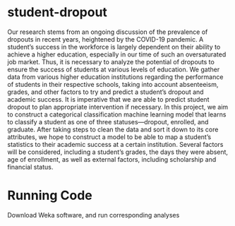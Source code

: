 # student-dropout
Our research stems from an ongoing discussion of the prevalence of dropouts in recent years, heightened by the COVID-19 pandemic. A student’s success in the workforce is largely dependent on their ability to achieve a higher education, especially in our time of such an oversaturated job market. Thus, it is necessary to analyze the potential of dropouts to ensure the success of students at various levels of education. We gather data from various higher education institutions regarding the performance of students in their respective schools, taking into account absenteeism, grades, and other factors to try and predict a student’s dropout and academic success. It is imperative that we are able to predict student dropout to plan appropriate intervention if necessary. In this project, we aim to construct a categorical classification machine learning model that learns to classify a student as one of three statuses—dropout, enrolled, and graduate. After taking steps to clean the data and sort it down to its core attributes, we hope to construct a model to be able to map a student’s statistics to their academic success at a certain institution. Several factors will be considered, including a student’s grades, the days they were absent, age of enrollment, as well as external factors, including scholarship and financial status. 

# Running Code
Download Weka software, and run corresponding analyses
